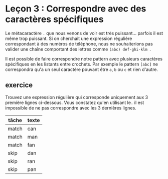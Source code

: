 # Leçon 3 : Correspondre avec des caractères spécifiques

Le métacaractère `.` que nous venons de voir est très puissant... parfois il est même trop puissant. Si on cherchait une expression régulière correspondant à des numéros de téléphone, nous ne souhaiterions pas valider une chaîne comportant des lettres comme `(abc) def-ghi-klm `.

Il est possible de faire correspondre notre pattern avec plusieurs caractères spécifiques en les listants entre crochets. Par exemple le pattern `[abc]` ne correspondra qu'a un seul caractère pouvant être `a`, `b` ou `c` et rien d'autre.

## exercice

Trouvez une expression régulière qui corresponde uniquement aux 3 première lignes ci-dessous. Vous constatez qu'en utilisant le`.` il est impossible de ne pas correspondre avec les 3 dernières lignes.

| tâche | texte |
| ----- | ----- |
| match | can   |
| match | man   |
| match | fan   |
| skip  | dan   |
| skip  | ran   |
| skip  | pan   |
